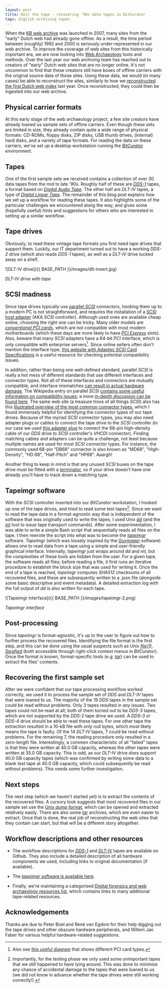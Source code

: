 ```yaml
---
layout: post
title: Roll the tape - recovering '90s data tapes in BitCurator
tags: English archiving tapes
---
```


When the [KB web archive](https://www.kb.nl/en/organisation/research-expertise/long-term-usability-of-digital-resources/web-archiving) was launched in 2007, many sites from the "early" Dutch web had already gone offline. As a result, the time period between (roughly) 1992 and 2000 is seriously under-represented in our web archive. To improve the coverage of web sites from this historically important era, we are now looking into [Web Archaeology](https://hart.amsterdam/image/2016/11/28/20160730_redds_tjardadehaan.pdf) tools and methods. Over the last year our web archiving team has reached out to creators of "early" Dutch web sites that are no longer online. It's not uncommon to find that these creators still have boxes of offline carriers with the original source data of those sites. Using these data, we would (in many cases) be able to reconstruct the sites, similarly to how we [reconstructed the first Dutch web index](http://openpreservation.org/blog/2018/04/24/resurrecting-the-first-dutch-web-index-nl-menu-revisited/) last year. Once reconstructed, they could then be ingested into our web archive.

<!-- more -->

## Physical carrier formats

At this early stage of the web archaeology project, a few site creators have already loaned us sample sets of offline carriers. Even though these sets are limited in size, they already contain quite a wide range of physical formats: CD-ROMs, floppy disks, ZIP disks, USB thumb drives, (internal) hard disks, and a variety of tape formats. For reading the data on these carriers, we've set up a desktop workstation running the [*BitCurator*](https://bitcurator.net/) environment.

## Tapes

One of the first sample sets we received contains a collection of over 30 data tapes from the mid to late '90s. Roughly half of these are [*DDS-1*](https://en.wikipedia.org/wiki/Digital_Data_Storage) tapes, a format based on [*Digital Audio Tape*](https://en.wikipedia.org/wiki/Digital_Audio_Tape). The other half are *DLT-IV* tapes, a type of [*Digital Linear Tape*](https://en.wikipedia.org/wiki/Digital_Linear_Tape). The remainder of this blog post explains how we set up a workflow for reading these tapes. It also highlights some of the particular challenges we encountered along the way, and gives some (hopefully useful) hints and suggestions for others who are interested in setting up a similar workflow.

## Tape drives

Obviously, to read these vintage tape formats you first need tape drives that support them. Luckily, our IT department turned out to have a working *DDS-2* drive (which also reads *DDS-1* tapes), as well as a *DLT-IV* drive tucked away on a shelf.

![DLT-IV drive]({{ BASE_PATH }}/images/dlt-insert.jpg)

*DLT-IV drive with tape*

## SCSI madness

Since tape drives typically use [parallel *SCSI*](https://en.wikipedia.org/wiki/Parallel_SCSI) connectors, hooking them up to a modern PC is not straightforward, and requires the installation of a [*SCSI* host adapter](https://en.wikipedia.org/wiki/SCSI_host_adapter) (AKA *SCSI* controller). Although used ones are available cheap online, choosing the right one can be tricky. Many older models are [*conventional PCI cards*](https://en.wikipedia.org/wiki/Conventional_PCI), which are not compatible with most modern motherboards (which these days are more likely to have [*PCI Express*](https://en.wikipedia.org/wiki/PCI_Express) slots). Also, beware that many *SCSI* adapters have a 64-bit *PCI* interface, which is only compatible with enterprise servers[^1]. Since online sellers often don't mention the interface type, [this website with Adaptec *SCSI* Card Specifications](https://storage.microsemi.com/en-us/support/scsi/) is a useful resource for checking potential compatibility issues.

In addition, rather than being one well-defined standard, parallel *SCSI* is really a hot mess of different standards that use different interfaces and connector types. Not all of these interfaces and connectors are mutually compatible, and interface mismatches [can result in actual hardware damage](https://twitter.com/charles_forsyth/status/1004356758893154305). The Wikipedia entry on parallel *SCSI* [contains some useful information on compatibility issues](https://en.wikipedia.org/wiki/Parallel_SCSI#Compatibility); a more [in-depth discussion can be found here](http://www.paralan.com/scsiexpert.html). The same web site (a treasure trove of all things *SCSI*) also has this [illustrated overview of the most common connector types](http://www.paralan.com/sediff.html), which I found immensely helpful for identifying the connector types of our tape drives. Because of the myriad *SCSI* connector types, you may also need adapter plugs or cables to connect the tape drive to the *SCSI* controller (in our case we used [this adapter plug](https://web.archive.org/web/20181002103944/https://www.ramelectronics.net/sm-044-r.aspx) to connect the 68-pin high-density cable of our *DDS* drive to *SCSI* controller's *VHCDI* connector). Finding matching cables and adapters can be quite a challenge, not least because multiple names are used for most *SCSI* connector types. For instance, the commonly used 68-pin "DB68" connector is also known as "MD68", "High-Density", "HD 68", "Half-Pitch" and "HP68". Aaargh!

Another thing to keep in mind is that any unused *SCSI* buses on the tape drive must be fitted with a [terminator](https://en.wikipedia.org/wiki/Parallel_SCSI#Termination), so if your drive doesn't have one already you'll have to track down a matching type.

## Tapeimgr software

With the *SCSI* controller inserted into our *BitCurator* workstation, I hooked up one of the tape drives, and tried to read some test tapes[^2]. Since we want to read the tape data in a format-agnostic way that is independent of the software that was originally used to write the tapes, I used Unix [*dd*](https://en.wikipedia.org/wiki/Dd_%28Unix%29) (and the [*mt*](https://linux.die.net/man/1/mt) tool to issue tape transport commands). After some experimentation, I was able to write a simple Bash script that sequentially reads all files on the tape. I then rewrote the script into what was to become the [*tapeimgr*](https://github.com/KBNLresearch/tapeimgr) software. *Tapeimgr* (which was loosely inspired by the [*Guymager*](https://guymager.sourceforge.io/) software) allows one to read data from a tape using a simple and user-friendly graphical interface. Internally, *tapeimgr* just wraps around *dd* and *mt*, but the complexities of these tools are hidden from the user. For a given tape, the software reads all files; before reading a file, it first runs an iterative procedure to establish the block size that was used for writing it. Once the end of a tape is reached, *tapeimgr* computes *SHA512* checksums of all recovered files, and these are subsequently written to a .json file (alongside some basic descriptive and event metadata). A detailed extraction log with the full output of *dd* is also written for each tape.

![Tapeimgr interface]({{ BASE_PATH }}/images/tapeimgr-2.png)

*Tapeimgr interface*

## Post-processing

Since *tapeimgr* is format-agnostic, it's up to the user to figure out how to further process the recovered files. Identifying the file format is the first step, and this can be done using the usual suspects such as Unix [*file(1)*](https://linux.die.net/man/1/file), [*Siegfied*](https://www.itforarchivists.com/siegfried/) (both accessible through right-click context menus in *BitCurator*). Once the format is known, format-specific tools (e.g. [*tar*](https://linux.die.net/man/1/tar)) can be used to extract the files' contents.  

## Recovering the first sample set

After we were confident that our tape processing workflow worked correctly, we used it to process the sample set of *DDS* and *DLT-IV* tapes that were loaned to us. The majority of the 19 *DDS* tapes in the sample set could be read without problems. Only 3 tapes resulted in any issues. Two tapes could not be read at all; both of them turned out to be *DDS-3* tapes, which are not supported by the *DDS-2* tape drive we used. A *DDS-3* or *DDS-4* drive should be able to read these tapes. For one other tape the extraction resulted in a 10-kB file with only null bytes, which most likely means the tape is faulty. Of the 14 *DLT-IV* tapes, 7 could be read without problems. For the remaining 7, the reading procedure only resulted in a zero-length file. Interestingly, a common characteristic of all "failed" tapes is that they were written at 40.0 GB capacity, whereas the other tapes were written at 35.0 GB capacity. This is odd, as our *DLT-IV* drive *does* support 40.0 GB capacity tapes (which was confirmed by writing some data to a blank test tape at 40.0 GB capacity, which could subsequently be read without problems). This needs some further investigation.

## Next steps

The next step (which we haven't started yet) is to extract the contents of the recovered files. A cursory look suggests that most recovered files in our sample set use the [Unix *dump* format](http://fileformats.archiveteam.org/wiki/Unix_dump), which can be opened and extracted relatively easily. There are also some [*tar*](https://en.wikipedia.org/wiki/Tar_(computing)) archives, which are even easier to extract. Once that is done, the real job of reconstructing the web sites that they contain can start, but that will be a different story altogether.

## Workflow descriptions and other resources

- The workflow descriptions for [*DDS-1*](https://github.com/KBNLresearch/forensicImagingResources/blob/master/doc/tape-dds.md) and [*DLT-IV*](https://github.com/KBNLresearch/forensicImagingResources/blob/master/doc/tape-dlt.md) tapes are available on Github. They also include a detailed description of all hardware components we used, including links to original documentation (if available).

- The [*tapeimgr* software is available here](https://github.com/KBNLresearch/tapeimgr).

- Finally, we're maintaining a categorised [Digital forensics and web archaeology resources list](https://github.com/KBNLresearch/forensicImagingResources/blob/master/doc/df-resources.md), which contains links to many additional tape-related resources.

## Acknowledgements

Thanks are due to Peter Boel and René van Egdom for their help digging out the tape drives and other obscure hardware peripherals, and Willem Jan Faber for various helpful hardware-related suggestions.

[^1]: Also see [this useful diagram](https://upload.wikimedia.org/wikipedia/commons/1/15/PCI_Keying.svg) that shows different PCI card types.

[^2]: Importantly, for the testing phase we only used some unimportant tapes that we still happened to have lying around. This was done to minimise any chance of accidental damage to the tapes that were loaned to us (we did not know in advance whether the tape drives were still working correctly!).